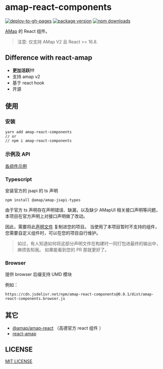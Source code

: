# amap-react-components

[![deploy-to-gh-pages](https://github.com/xyy94813/amap-react-components/actions/workflows/deploy-to-gh-pages.yml/badge.svg?branch=main)](https://github.com/xyy94813/amap-react-components/actions/workflows/deploy-to-gh-pages.yml)
[![package version](https://img.shields.io/npm/v/amap-react-components.svg?style=flat-square)](https://www.npmjs.org/package/amap-react-components)
[![npm downloads](https://img.shields.io/npm/dm/amap-react-components.svg?style=flat-square)](http://npmjs.com/amap-react-components)

[AMap](https://lbs.amap.com/api/jsapi-v2/summary/) 的 React 组件。

> 注意: 仅支持 AMap V2 且 React >= 16.8.

## Difference with react-amap

- **更加活跃!!!**
- 支持 amap v2
- 基于 react hook
- 开源

## 使用

### 安装

```
yarn add amap-react-components
// or
// npm i amap-react-components
```

### 示例及 API

[各组件示例](https://xyy94813.github.io/amap-react-components)

### Typescript

安装官方的 jsapi 的 ts 声明

```shell
npm install @amap/amap-jsapi-types
```

由于官方 ts 声明存在声明错误、缺漏，以及缺少 AMapUI 相关接口声明等问题，
本项目在官方声明上对接口声明做了改动。

因此，需要将此[声明文件](./src/@types/AMap.d.ts) 复制进您的项目。
当使用了本项目暂时不支持的组件，您需要自定义组件时，可以在您的项目自行维护。

> 如过，有人知道如何将这部分声明文件在构建时一同打包进最终的输出中，麻烦告知我。
> 如果能看到您的 PR 那就更好了。

### Browser

提供 browser 后缀支持 UMD 模块

例如：

```
https://cdn.jsdelivr.net/npm/amap-react-components@0.0.1/dist/amap-react-components.browser.js
```

## 其它

- [@amap/amap-react](https://www.npmjs.com/package/@amap/amap-react) （高德官方 react 组件 ）
- [react-amap](https://github.com/elemefe/react-amap)

## LICENSE

[MIT LICENSE](./LICENSE.md)
